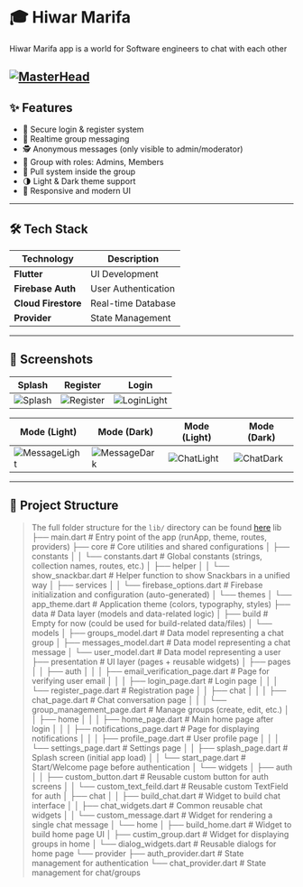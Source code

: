 # 🎓 Hiwar Marifa

Hiwar Marifa app is a world for Software engineers to chat with each other

<!-- <p align="left">
<!--   <img src="https://drive.google.com/uc?export=view&id=10-LiUlPMKCSsChSNDj7KcL1ibQ2eKQbI" alt="Hiwar Marifa Logo Light" width="200"/> -->
<!--   <br/> -->
<!--   <img src="https://drive.google.com/uc?export=view&id=1Abulx3bZwA8i-LxlFw0erbnnl5WmS1PU" alt="Hiwar Marifa Logo Dark" width="200"/> -->
<!-- </p> -->

[![MasterHead](https://media3.giphy.com/media/26tn33aiTi1jkl6H6/giphy.gif)](https://github.com/AhmedMostafa2029/)
---

## ✨ Features

- 🔐 Secure login & register system
- 💬 Realtime group messaging
- 🕵️ Anonymous messages (only visible to admin/moderator)
- 👥 Group with roles: Admins, Members
- 🚫 Pull system inside the group
- 🌗 Light & Dark theme support
- 📱 Responsive and modern UI

---

## 🛠 Tech Stack

| Technology          | Description         |
| ------------------- | ------------------- |
| **Flutter**         | UI Development      |
| **Firebase Auth**   | User Authentication |
| **Cloud Firestore** | Real-time Database  |
| **Provider**        | State Management    |

---

## 📸 Screenshots

| Splash                            | Register                              | Login                                |
| --------------------------------- | ------------------------------------- | ------------------------------------ |
| ![Splash](screenshots/splash.png) | ![Register](screenshots/register.png) | ![LoginLight](screenshots/login.png) |

| Mode (Light)                                | Mode (Dark)                               | Mode (Light)                             | Mode (Dark)                            |
| ------------------------------------------- | ----------------------------------------- | ---------------------------------------- | -------------------------------------- |
| ![MessageLight](screenshots/mode_light.png) | ![MessageDark](screenshots/mode_dark.png) | ![ChatLight](screenshots/mode_light.png) | ![ChatDark](screenshots/mode_dark.png) |

---

## 🌱 Project Structure

> The full folder structure for the `lib/` directory can be found [here](#)
> lib
├── main.dart                      # Entry point of the app (runApp, theme, routes, providers)
├── core                           # Core utilities and shared configurations
│   ├── constants
│   │   └── constants.dart         # Global constants (strings, collection names, routes, etc.)
│   ├── helper
│   │   └── show_snackbar.dart     # Helper function to show Snackbars in a unified way
│   ├── services
│   │   └── firebase_options.dart  # Firebase initialization and configuration (auto-generated)
│   └── themes
│       └── app_theme.dart         # Application theme (colors, typography, styles)
├── data                           # Data layer (models and data-related logic)
│   ├── build                      # Empty for now (could be used for build-related data/files)
│   └── models
│       ├── groups_model.dart      # Data model representing a chat group
│       ├── messages_model.dart    # Data model representing a chat message
│       └── user_model.dart        # Data model representing a user
├── presentation                   # UI layer (pages + reusable widgets)
│   ├── pages
│   │   ├── auth
│   │   │   ├── email_verification_page.dart # Page for verifying user email
│   │   │   ├── login_page.dart              # Login page
│   │   │   └── register_page.dart           # Registration page
│   │   ├── chat
│   │   │   ├── chat_page.dart               # Chat conversation page
│   │   │   └── group_management_page.dart   # Manage groups (create, edit, etc.)
│   │   ├── home
│   │   │   ├── home_page.dart               # Main home page after login
│   │   │   ├── notifications_page.dart      # Page for displaying notifications
│   │   │   ├── profile_page.dart            # User profile page
│   │   │   └── settings_page.dart           # Settings page
│   │   ├── splash_page.dart                 # Splash screen (initial app load)
│   │   └── start_page.dart                  # Start/Welcome page before authentication
│   └── widgets
│       ├── auth
│       │   ├── custom_button.dart           # Reusable custom button for auth screens
│       │   └── custom_text_feild.dart       # Reusable custom TextField for auth
│       ├── chat
│       │   ├── build_chat.dart              # Widget to build chat interface
│       │   ├── chat_widgets.dart            # Common reusable chat widgets
│       │   └── custom_message.dart          # Widget for rendering a single chat message
│       └── home
│           ├── build_home.dart              # Widget to build home page UI
│           ├── custim_group.dart            # Widget for displaying groups in home
│           └── dialog_widgets.dart          # Reusable dialogs for home page
└── provider
    ├── auth_provider.dart                   # State management for authentication
    └── chat_provider.dart                   # State management for chat/groups

